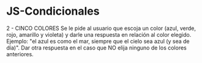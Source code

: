 # JS-Condicionales
 
2 - CINCO COLORES
Se le pide al usuario que escoja un color (azul, verde, rojo, amarillo y violeta) y darle una respuesta en relación al color elegido. Ejemplo: "el azul es como el mar, siempre que el cielo sea azul (y sea de día)". Dar otra respuesta en el caso que NO elija ninguno de los colores anteriores.
